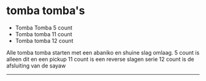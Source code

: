   
# tomba tomba's
- Tomba Tomba 5 count
- Tomba tomba 11 count
- Tomba tomba 12 count


Alle tomba tomba starten met een abaniko en shuine slag omlaag. 
5 count is alleen dit en een pickup
11 count is een reverse slagen serie
12 count is de afsluiting van de sayaw

---